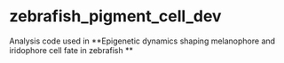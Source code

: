 # zebrafish_pigment_cell_dev
Analysis code used in **Epigenetic dynamics shaping melanophore and iridophore cell fate in zebrafish
**
